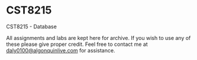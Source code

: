 # CST8215
CST8215 - Database

All assignments and labs are kept here for archive. If you wish to use any of these please give proper credit. Feel free to contact me at daly0100@algonquinlive.com for assistance.
